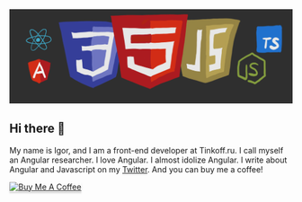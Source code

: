 <img src="img/header.png?raw=true">

## Hi there 👋

My name is Igor, and I am a front-end developer at Tinkoff.ru.
I call myself an Angular researcher. I love Angular. I almost idolize Angular. I write about Angular and Javascript on my [Twitter](https://twitter.com/katsuba_igor). And you can buy me a coffee!

<a href="https://www.buymeacoffee.com/katsuba" target="_blank">
  <img src="https://cdn.buymeacoffee.com/buttons/v2/default-blue.png" alt="Buy Me A Coffee" height="41" width="174" style="box-shadow: 0px 3px 2px 0px rgba(190, 190, 190, 0.5) !important;-webkit-box-shadow: 0px 3px 2px 0px rgba(190, 190, 190, 0.5) !important;" >
</a>

<!--
**IKatsuba/ikatsuba** is a ✨ _special_ ✨ repository because its `README.md` (this file) appears on your GitHub profile.

Here are some ideas to get you started:

- 🔭 I’m currently working on ...
- 🌱 I’m currently learning ...
- 👯 I’m looking to collaborate on ...
- 🤔 I’m looking for help with ...
- 💬 Ask me about ...
- 📫 How to reach me: ...
- 😄 Pronouns: ...
- ⚡ Fun fact: ...
-->
